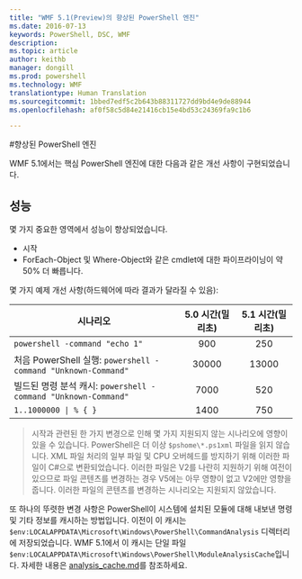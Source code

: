 ```yaml
---
title: "WMF 5.1(Preview)의 향상된 PowerShell 엔진"
ms.date: 2016-07-13
keywords: PowerShell, DSC, WMF
description: 
ms.topic: article
author: keithb
manager: dongill
ms.prod: powershell
ms.technology: WMF
translationtype: Human Translation
ms.sourcegitcommit: 1bbed7edf5c2b643b88311727dd9bd4e9de88944
ms.openlocfilehash: af0f58c5d84e21416cb15e4bd53c24369fa9c1b6

---
```


#향상된 PowerShell 엔진

WMF 5.1에서는 핵심 PowerShell 엔진에 대한 다음과 같은 개선 사항이 구현되었습니다.


## 성능 ##

몇 가지 중요한 영역에서 성능이 향상되었습니다.

- 시작
- ForEach-Object 및 Where-Object와 같은 cmdlet에 대한 파이프라이닝이 약 50% 더 빠릅니다. 

몇 가지 예제 개선 사항(하드웨어에 따라 결과가 달라질 수 있음): 

| 시나리오 | 5.0 시간(밀리초) | 5.1 시간(밀리초) |
| -------- | :---------------: | :---------------: |
| `powershell -command "echo 1"` | 900 | 250 |
| 처음 PowerShell 실행: `powershell -command "Unknown-Command"` | 30000 | 13000 |
| 빌드된 명령 분석 캐시: `powershell -command "Unknown-Command"` | 7000 | 520 |
| <code>1..1000000 &#124; % { }</code> | 1400 | 750 |
  
> 시작과 관련된 한 가지 변경으로 인해 몇 가지 지원되지 않는 시나리오에 영향이 있을 수 있습니다. PowerShell은 더 이상 `$pshome\*.ps1xml` 파일을 읽지 않습니다. XML 파일 처리의 일부 파일 및 CPU 오버헤드를 방지하기 위해 이러한 파일이 C#으로 변환되었습니다. 이러한 파일은 V2를 나란히 지원하기 위해 여전이 있으므로 파일 콘텐츠를 변경하는 경우 V5에는 아무 영향이 없고 V2에만 영향을 줍니다. 이러한 파일의 콘텐츠를 변경하는 시나리오는 지원되지 않았습니다.

또 하나의 뚜렷한 변경 사항은 PowerShell이 시스템에 설치된 모듈에 대해 내보낸 명령 및 기타 정보를 캐시하는 방법입니다. 이전이 이 캐시는 `$env:LOCALAPPDATA\Microsoft\Windows\PowerShell\CommandAnalysis` 디렉터리에 저장되었습니다. WMF 5.1에서 이 캐시는 단일 파일 `$env:LOCALAPPDATA\Microsoft\Windows\PowerShell\ModuleAnalysisCache`입니다.
자세한 내용은 [analysis_cache.md]()를 참조하세요.



<!--HONumber=Jul16_HO5-->


